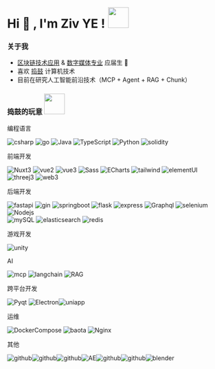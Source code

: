 # Hi 👋 , I'm Ziv YE !  <img src="https://slackmojis.com/emojis/5197-party_blob/download" width="48"/>



### 关于我

- <u>区块链技术应用</u>  &  <u>数字媒体专业</u>   应届生 🌱
- 喜欢 <u>捣鼓</u> 计算机技术
- 目前在研究人工智能前沿技术（MCP + Agent + RAG + Chunk）



### 捣鼓的玩意 <img src="https://slackmojis.com/emojis/21142-meow_bongotap/download" width="48"/>

编程语言

<p>
<img alt="csharp" src="https://img.shields.io/badge/-CSharp-BA55D3?style=flat-square&logo=c&logoColor=white" />
<img alt="go" src="https://img.shields.io/badge/-Go-00BFFF?style=flat-square&logo=Go&logoColor=white" />
<img alt="Java" src="https://img.shields.io/badge/-Java-FFA500?style=flat-square&logo=coffeescript&logoColor=white" />
<img alt="TypeScript" src="https://img.shields.io/badge/-TypeScript-007ACC?style=flat-square&logo=typescript&logoColor=white" />
<img alt="Python" src="https://img.shields.io/badge/-Python-3776AB?style=flat-square&logo=python&logoColor=white" />
<img alt="solidity" src="https://img.shields.io/badge/-Solidity-3776AB?style=flat-square&logo=solidity&logoColor=white" />
</p>

前端开发

<p>
  <img alt="Nuxt3" src="https://img.shields.io/badge/-Nuxt3-6DB33F?style=flat-square&logo=nuxt&logoColor=white" />
  <img alt="vue2" src="https://img.shields.io/badge/-Vue2-6DB33F?style=flat-square&logo=vuedotjs&logoColor=white" />
  <img alt="vue3" src="https://img.shields.io/badge/-Vue3-6DB33F?style=flat-square&logo=vuedotjs&logoColor=white" />
  <img alt="Sass" src="https://img.shields.io/badge/-Sass-CC6699?style=flat-square&logo=sass&logoColor=white" />
  <img alt="ECharts" src="https://img.shields.io/badge/-ECharts-AA344D?style=flat-square&logo=apacheecharts&logoColor=white" />
  <img alt="tailwind" src="https://img.shields.io/badge/-Tailwindcss-00BFFF?style=flat-square&logo=Tailwindcss&logoColor=white" />
  <img alt="elementUI" src="https://img.shields.io/badge/-ElementPlus-00BFFF?style=flat-square&logo=elementplusdotjs&logoColor=white" />
  <img alt="threej3" src="https://img.shields.io/badge/-Three.js-00BFFF?style=flat-square&logo=threedotjs&logoColor=white" />
  <img alt="web3" src="https://img.shields.io/badge/-Web3.js-00BFFF?style=flat-square&logo=Web3dotjs&logoColor=white" />
  </p>

后端开发

<p>
  <img alt="fastapi" src="https://img.shields.io/badge/-FastAPI-6DB33F?style=flat-square&logo=fastapi&logoColor=white" />
  <img alt="gin" src="https://img.shields.io/badge/-GoGin-00BFFF?style=flat-square&logo=gin&logoColor=white" />
  <img alt="springboot" src="https://img.shields.io/badge/-Spring Boot-6DB33F?style=flat-square&logo=springboot&logoColor=white" />
  <img alt="flask" src="https://img.shields.io/badge/-Flask-000000?style=flat-square&logo=flask&logoColor=white" />
  <img alt="express" src="https://img.shields.io/badge/-Express-6DB33F?style=flat-square&logo=express&logoColor=white" />
  <img alt="Graphql" src="https://img.shields.io/badge/-Graphql-FFA500?style=flat-square&logo=Graphql&logoColor=white" />
  <img alt="selenium" src="https://img.shields.io/badge/-Selenium-FFA500?style=flat-square&logo=selenium&logoColor=white" />
  <img alt="Nodejs" src="https://img.shields.io/badge/-Nodejs-43853d?style=flat-square&logo=Node.js&logoColor=white" />
<br>
<img alt="mySQL" src="https://img.shields.io/badge/-MySQL-4479A1?style=flat-square&logo=mysql&logoColor=white" />
<img alt="elasticsearch" src="https://img.shields.io/badge/-Elasticsearch-FF6A00?style=flat-square&logo=elasticsearch&logoColor=white" />
<img alt="redis" src="https://img.shields.io/badge/-Redis-FF4438?style=flat-square&logo=redis&logoColor=white" /></p>

游戏开发

<p><img alt="unity" src="https://img.shields.io/badge/-linux-181717?style=flat-square&logo=unity&logoColor=white" />
  <span></span></p>

AI

<p><img alt="mcp" src="https://img.shields.io/badge/-MCP-FFA500?style=flat-square&logo=modelcontextprotocol&logoColor=white" />
  <img alt="langchain" src="https://img.shields.io/badge/-LangChain-FFA500?style=flat-square&logo=langchain&logoColor=white" />
  <img alt="RAG" src="https://img.shields.io/badge/-RAG-FFA500?style=flat-square&logo=rag&logoColor=white" />
</p>


跨平台开发

<img alt="Pyqt" src="https://img.shields.io/badge/-PyQT-CC6699?style=flat-square&logo=qt&logoColor=white" /> <img alt="Electron" src="https://img.shields.io/badge/-Electron-46a2f1?style=flat-square&logo=Electron&logoColor=white" /><img alt="uniapp" src="https://img.shields.io/badge/-Uniapp-009639?style=flat-square&logo=uniapp&logoColor=white" />

运维

<p>
<img alt="DockerCompose" src="https://img.shields.io/badge/-Docker Compose-46a2f1?style=flat-square&logo=docker&logoColor=white" />
<img alt="baota" src="https://img.shields.io/badge/-宝塔面板-34A853?style=flat-square&logo=baota&logoColor=white" />
<img alt="Nginx" src="https://img.shields.io/badge/-Nginx-009639?style=flat-square&logo=nginx&logoColor=white" />
</p>

其他

<img alt="github" src="https://img.shields.io/badge/-Windows-1E90FF?style=flat-square&logo=Windows&logoColor=white" /><img alt="github" src="https://img.shields.io/badge/-linux-181717?style=flat-square&logo=linux&logoColor=white" /><img alt="github" src="https://img.shields.io/badge/-MacOS-181717?style=flat-square&logo=apple&logoColor=white" /><img alt="AE" src="https://img.shields.io/badge/-AE-FFA500?style=flat-square&logo=AE&logoColor=white" /><img alt="github" src="https://img.shields.io/badge/-PS-00BFFF?style=flat-square&logo=photoshop&logoColor=white" /><img alt="github" src="https://img.shields.io/badge/-PR-00BFFF?style=flat-square&logo=ps&logoColor=white" /><img alt="blender" src="https://img.shields.io/badge/-Blender-FFA500?style=flat-square&logo=blender&logoColor=white" />
